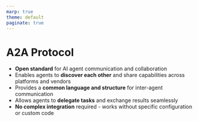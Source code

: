 ```yaml
---
marp: true
theme: default
paginate: true
---
```

# A2A Protocol

- **Open standard** for AI agent communication and collaboration
- Enables agents to **discover each other** and share capabilities across platforms and vendors
- Provides a **common language and structure** for inter-agent communication
- Allows agents to **delegate tasks** and exchange results seamlessly
- **No complex integration** required - works without specific configuration or custom code

